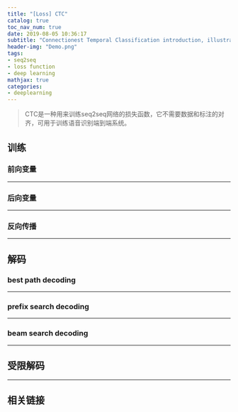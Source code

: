 ```yaml
---
title: "[Loss] CTC"
catalog: true
toc_nav_num: true
date: 2019-08-05 10:36:17
subtitle: "Connectionest Temporal Classification introduction, illustration and derivation"
header-img: "Demo.png"
tags:
- seq2seq
- loss function
- deep learning
mathjax: true
categories:
- deeplearning
---
```


> CTC是一种用来训练seq2seq网络的损失函数，它不需要数据和标注的对齐，可用于训练语音识别端到端系统。


## 训练

### 前向变量

---

### 后向变量

---

### 反向传播

---

## 解码

### best path decoding

---

### prefix search decoding

---

### beam search decoding

---

## 受限解码

---

## 相关链接

